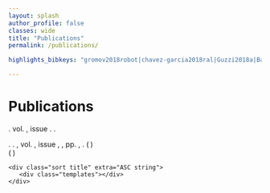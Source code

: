 ```yaml
---
layout: splash
author_profile: false
classes: wide
title: "Publications"
permalink: /publications/

highlights_bibkeys: "gromov2018robot|chavez-garcia2018ral|Guzzi2018a|BanGuzAmiFeoGiuGam2018|giusti2016machine|DucDicForBonDorMagMonOgrPinRetTriGam2014"

---
```


# Publications

<bibtex src="/files/publications/library.bib"></bibtex>


<div class="bibtex_template bibtex_entry_thumbnail" id="display_hightlights" >
  <span class="title"></span>
  
  <div class="bib_thumbnail">
      <span class="if thumbnail">
        <img class="thumbnail"/>
      </span>
  </div>

  <span class="if description">
    <span class="description"></span>
  </span>
  <span class="author"></span>
  <span class="publishin">
      <span class="if journal">
        <span class="journal"></span>.
        <span class="if volume"> vol.
          <span class="volume"></span>,
        </span>
        <span class="if issue"> issue
          <span class="issue"></span>.
        </span>
      </span>
      <span class="if booktitle">
        <span class="booktitle"></span>.
      </span>
  </span>
  <!--span class="if pages">pp.
    <span class="pages"></span>,
  </span>
  <span class="if year">
    <span class="year"></span>.
  </span-->
  <div class="options">
      <span class="if url">        
        <a class="url" alt="view online"><i class="fas fa-search"></i></a>
      </span>
      <span class="if file">
        <a class="file" alt="download pdf"><i class="fas fa-file"></i></a>
      </span>
      <span class="if website">
        <a class="website" alt="visit website"><i class="fas fa-globe-europe"></i></a>
      </span>
  </div>

</div>


<div class="bibtex_template bibtex_entry_full" id="display_fulllist">

  <span class="title"></span>.
  <span class="author"></span>.
  <span class="if journal">
    <span class="journal"></span>,
    <span class="if volume"> vol.
      <span class="volume"></span>,
    </span>
    <span class="if issue"> issue
      <span class="issue"></span>,
    </span>
  </span>
  <span class="if booktitle">
    <span class="booktitle"></span>,
  </span>
  <span class="if pages">pp.
    <span class="pages"></span>,
  </span>
  <span class="if year">
    <span class="year"></span>.
  </span>
  <span class="if note">
    (<span class="note" style="font-weight: bold;"> </span>)
  </span>  
  <span class="if special_note">
    (<span class="special_note" style="font-weight: bold;"> </span>)
  </span>  
  <span class="if url">
    <a class="url"><i class="fas fa-search"></i></a>
  </span>
  <span class="if file">
    <a class="file"><i class="fas fa-file"></i></a>
  </span>
  <span class="if website">
    <a class="website"><i class="fas fa-globe-europe"></i></a>
  </span>

  <p/>

</div>


<!--
## Highlights
<div class="bibtex_display" bibtexkeys="{{ page.highlights_bibkeys }}" template="display_hightlights"></div>

## Full list
-->

<div class="bibtex_display" template="display_fulllist"></div>

<!--div class="bibtex_display" template="display_fulllist">
</div-->

<div class="bibtex_structure" template="display_fulllist">
  <div class="group year" extra="DESC number">

    <div class="sort title" extra="ASC string">
       <div class="templates"></div>
    </div>
  </div>
</div>

&nbsp;

